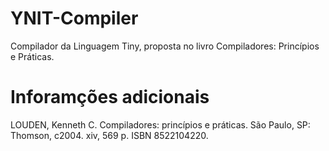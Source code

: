 # YNIT-Compiler
Compilador da Linguagem Tiny, proposta no livro Compiladores: Princípios e Práticas.

# Inforamções adicionais
LOUDEN, Kenneth C. Compiladores: princípios e práticas. São Paulo, SP: Thomson, c2004. xiv, 569 p. ISBN 8522104220.
